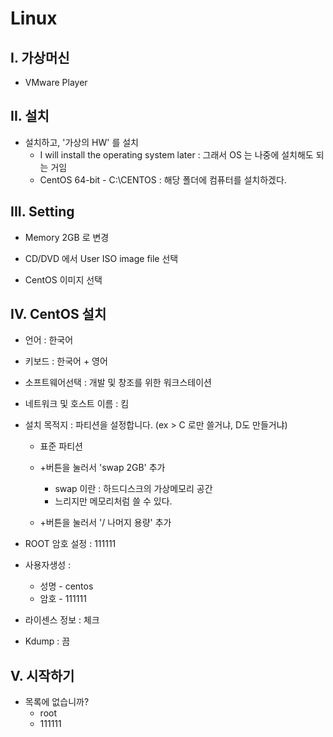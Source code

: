 # Linux

## I. 가상머신

- VMware Player



## II. 설치

- 설치하고, '가상의 HW' 를 설치
  - I will install the operating system later :  그래서 OS 는 나중에 설치해도 되는 거임
  - CentOS 64-bit - C:\CENTOS : 해당 폴더에 컴퓨터를 설치하겠다.



## III. Setting

- Memory 2GB 로 변경

- CD/DVD 에서 User ISO image file 선택
- CentOS 이미지 선택



## IV. CentOS 설치

- 언어 : 한국어
- 키보드 : 한국어 + 영어

- 소프트웨어선택 : 개발 및 창조를 위한 워크스테이션

- 네트워크 및 호스트 이름 : 킴

- 설치 목적지 : 파티션을 설정합니다. (ex > C 로만 쓸거냐, D도 만들거냐)

  - 표준 파티션

  - +버튼을 눌러서 'swap 2GB' 추가

    - swap 이란 : 하드디스크의 가상메모리 공간
    - 느리지만 메모리처럼 쓸 수 있다.

    

  - +버튼을 눌러서 '/ 나머지 용량' 추가

- ROOT 암호 설정 : 111111

- 사용자생성 : 

  - 성명 - centos
  - 암호 - 111111

- 라이센스 정보 : 체크
- Kdump : 끔



## V. 시작하기

- 목록에 없습니까?
  - root
  - 111111